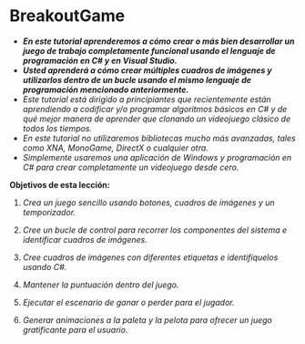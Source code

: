 # BreakoutGame

- **_En este tutorial aprenderemos a cómo crear o más bien desarrollar un juego de trabajo completamente funcional usando el lenguaje de programación en C# y en  Visual Studio._**
- **_Usted aprenderá a cómo crear múltiples cuadros de imágenes y utilizarlos dentro de un bucle usando el mismo lenguaje de programación mencionado anteriormente._**
- _Este tutorial está dirigido a principiantes que recientemente están aprendiendo a codificar y/o programar algoritmos básicos en C# y de qué mejor manera de aprender que clonando un videojuego clásico de todos los tiempos._
- _En este tutorial no utilizaremos bibliotecas mucho más avanzadas, tales como XNA, MonoGame, DirectX o cualquier otra._
- _Simplemente usaremos una aplicación de Windows y programación en C# para crear completamente un videojuego desde cero._

**Objetivos de esta lección:**

1) _Crea un juego sencillo usando botones, cuadros de imágenes y un temporizador._

2) _Cree un bucle de control para recorrer los componentes del sistema e identificar cuadros de imágenes._

3) _Cree cuadros de imágenes con diferentes etiquetas e identifíquelos usando C#._

4) _Mantener la puntuación dentro del juego._

5) _Ejecutar el escenario de ganar o perder para el jugador._

6) _Generar animaciones a la paleta y la pelota para ofrecer un juego gratificante para el usuario._


